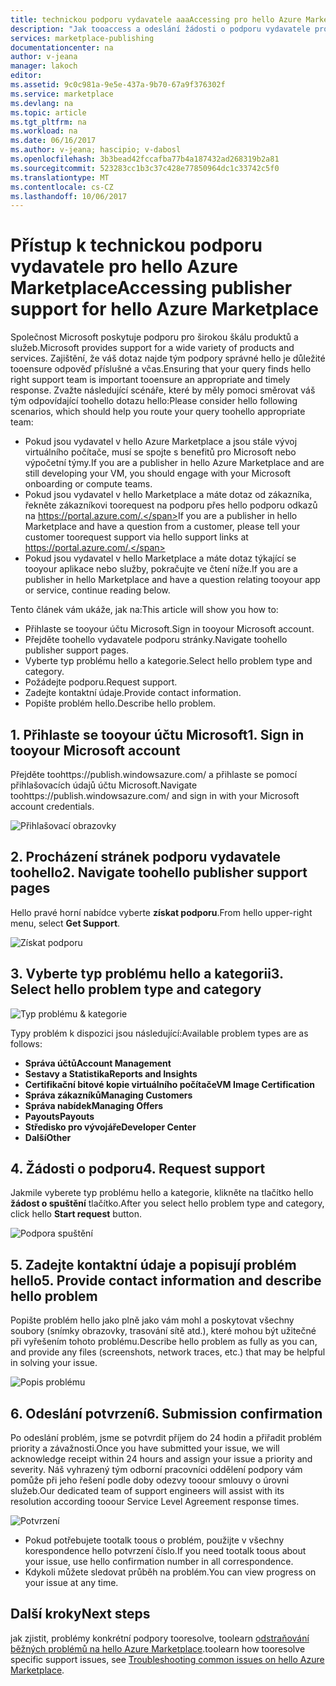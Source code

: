 ```yaml
---
title: technickou podporu vydavatele aaaAccessing pro hello Azure Marketplace | Microsoft Docs
description: "Jak tooaccess a odeslání žádosti o podporu vydavatele pro hello Azure Marketplace"
services: marketplace-publishing
documentationcenter: na
author: v-jeana
manager: lakoch
editor: 
ms.assetid: 9c0c981a-9e5e-437a-9b70-67a9f376302f
ms.service: marketplace
ms.devlang: na
ms.topic: article
ms.tgt_pltfrm: na
ms.workload: na
ms.date: 06/16/2017
ms.author: v-jeana; hascipio; v-dabosl
ms.openlocfilehash: 3b3bead42fccafba77b4a187432ad268319b2a81
ms.sourcegitcommit: 523283cc1b3c37c428e77850964dc1c33742c5f0
ms.translationtype: MT
ms.contentlocale: cs-CZ
ms.lasthandoff: 10/06/2017
---
```

# <a name="accessing-publisher-support-for-hello-azure-marketplace"></a><span data-ttu-id="d65f8-103">Přístup k technickou podporu vydavatele pro hello Azure Marketplace</span><span class="sxs-lookup"><span data-stu-id="d65f8-103">Accessing publisher support for hello Azure Marketplace</span></span>
<span data-ttu-id="d65f8-104">Společnost Microsoft poskytuje podporu pro širokou škálu produktů a služeb.</span><span class="sxs-lookup"><span data-stu-id="d65f8-104">Microsoft provides support for a wide variety of products and services.</span></span> <span data-ttu-id="d65f8-105">Zajištění, že váš dotaz najde tým podpory správné hello je důležité tooensure odpověď příslušné a včas.</span><span class="sxs-lookup"><span data-stu-id="d65f8-105">Ensuring that your query finds hello right support team is important tooensure an appropriate and timely response.</span></span> <span data-ttu-id="d65f8-106">Zvažte následující scénáře, které by měly pomoci směrovat váš tým odpovídající toohello dotazu hello:</span><span class="sxs-lookup"><span data-stu-id="d65f8-106">Please consider hello following scenarios, which should help you route your query toohello appropriate team:</span></span>

* <span data-ttu-id="d65f8-107">Pokud jsou vydavatel v hello Azure Marketplace a jsou stále vývoj virtuálního počítače, musí se spojte s benefitů pro Microsoft nebo výpočetní týmy.</span><span class="sxs-lookup"><span data-stu-id="d65f8-107">If you are a publisher in hello Azure Marketplace and are still developing your VM, you should engage with your Microsoft onboarding or compute teams.</span></span>
* <span data-ttu-id="d65f8-108">Pokud jsou vydavatel v hello Marketplace a máte dotaz od zákazníka, řekněte zákazníkovi toorequest na podporu přes hello podporu odkazů na https://portal.azure.com/.</span><span class="sxs-lookup"><span data-stu-id="d65f8-108">If you are a publisher in hello Marketplace and have a question from a customer, please tell your customer toorequest support via hello support links at https://portal.azure.com/.</span></span>
* <span data-ttu-id="d65f8-109">Pokud jsou vydavatel v hello Marketplace a máte dotaz týkající se tooyour aplikace nebo služby, pokračujte ve čtení níže.</span><span class="sxs-lookup"><span data-stu-id="d65f8-109">If you are a publisher in hello Marketplace and have a question relating tooyour app or service, continue reading below.</span></span>

<span data-ttu-id="d65f8-110">Tento článek vám ukáže, jak na:</span><span class="sxs-lookup"><span data-stu-id="d65f8-110">This article will show you how to:</span></span>

* <span data-ttu-id="d65f8-111">Přihlaste se tooyour účtu Microsoft.</span><span class="sxs-lookup"><span data-stu-id="d65f8-111">Sign in tooyour Microsoft account.</span></span>
* <span data-ttu-id="d65f8-112">Přejděte toohello vydavatele podporu stránky.</span><span class="sxs-lookup"><span data-stu-id="d65f8-112">Navigate toohello publisher support pages.</span></span>
* <span data-ttu-id="d65f8-113">Vyberte typ problému hello a kategorie.</span><span class="sxs-lookup"><span data-stu-id="d65f8-113">Select hello problem type and category.</span></span>
* <span data-ttu-id="d65f8-114">Požádejte podporu.</span><span class="sxs-lookup"><span data-stu-id="d65f8-114">Request support.</span></span>
* <span data-ttu-id="d65f8-115">Zadejte kontaktní údaje.</span><span class="sxs-lookup"><span data-stu-id="d65f8-115">Provide contact information.</span></span>
* <span data-ttu-id="d65f8-116">Popište problém hello.</span><span class="sxs-lookup"><span data-stu-id="d65f8-116">Describe hello problem.</span></span>

## <a name="1-sign-in-tooyour-microsoft-account"></a><span data-ttu-id="d65f8-117">1. Přihlaste se tooyour účtu Microsoft</span><span class="sxs-lookup"><span data-stu-id="d65f8-117">1. Sign in tooyour Microsoft account</span></span>
<span data-ttu-id="d65f8-118">Přejděte toohttps://publish.windowsazure.com/ a přihlaste se pomocí přihlašovacích údajů účtu Microsoft.</span><span class="sxs-lookup"><span data-stu-id="d65f8-118">Navigate toohttps://publish.windowsazure.com/ and sign in with your Microsoft account credentials.</span></span>

  ![Přihlašovací obrazovky][1]

## <a name="2-navigate-toohello-publisher-support-pages"></a><span data-ttu-id="d65f8-120">2. Procházení stránek podporu vydavatele toohello</span><span class="sxs-lookup"><span data-stu-id="d65f8-120">2. Navigate toohello publisher support pages</span></span>
<span data-ttu-id="d65f8-121">Hello pravé horní nabídce vyberte **získat podporu**.</span><span class="sxs-lookup"><span data-stu-id="d65f8-121">From hello upper-right menu, select **Get Support**.</span></span>

  ![Získat podporu][2]

## <a name="3-select-hello-problem-type-and-category"></a><span data-ttu-id="d65f8-123">3. Vyberte typ problému hello a kategorii</span><span class="sxs-lookup"><span data-stu-id="d65f8-123">3. Select hello problem type and category</span></span>
![Typ problému & kategorie][3]

<span data-ttu-id="d65f8-125">Typy problém k dispozici jsou následující:</span><span class="sxs-lookup"><span data-stu-id="d65f8-125">Available problem types are as follows:</span></span>

* <span data-ttu-id="d65f8-126">**Správa účtů**</span><span class="sxs-lookup"><span data-stu-id="d65f8-126">**Account Management**</span></span>
* <span data-ttu-id="d65f8-127">**Sestavy a Statistika**</span><span class="sxs-lookup"><span data-stu-id="d65f8-127">**Reports and Insights**</span></span>
* <span data-ttu-id="d65f8-128">**Certifikační bitové kopie virtuálního počítače**</span><span class="sxs-lookup"><span data-stu-id="d65f8-128">**VM Image Certification**</span></span>
* <span data-ttu-id="d65f8-129">**Správa zákazníků**</span><span class="sxs-lookup"><span data-stu-id="d65f8-129">**Managing Customers**</span></span>
* <span data-ttu-id="d65f8-130">**Správa nabídek**</span><span class="sxs-lookup"><span data-stu-id="d65f8-130">**Managing Offers**</span></span>
* <span data-ttu-id="d65f8-131">**Payouts**</span><span class="sxs-lookup"><span data-stu-id="d65f8-131">**Payouts**</span></span>
* <span data-ttu-id="d65f8-132">**Středisko pro vývojáře**</span><span class="sxs-lookup"><span data-stu-id="d65f8-132">**Developer Center**</span></span>
* <span data-ttu-id="d65f8-133">**Další**</span><span class="sxs-lookup"><span data-stu-id="d65f8-133">**Other**</span></span>

## <a name="4-request-support"></a><span data-ttu-id="d65f8-134">4. Žádosti o podporu</span><span class="sxs-lookup"><span data-stu-id="d65f8-134">4. Request support</span></span>
<span data-ttu-id="d65f8-135">Jakmile vyberete typ problému hello a kategorie, klikněte na tlačítko hello **žádost o spuštění** tlačítko.</span><span class="sxs-lookup"><span data-stu-id="d65f8-135">After you select hello problem type and category, click hello **Start request** button.</span></span>

![Podpora spuštění][4]

## <a name="5-provide-contact-information-and-describe-hello-problem"></a><span data-ttu-id="d65f8-137">5. Zadejte kontaktní údaje a popisují problém hello</span><span class="sxs-lookup"><span data-stu-id="d65f8-137">5. Provide contact information and describe hello problem</span></span>
<span data-ttu-id="d65f8-138">Popište problém hello jako plně jako vám mohl a poskytovat všechny soubory (snímky obrazovky, trasování sítě atd.), které mohou být užitečné při vyřešením tohoto problému.</span><span class="sxs-lookup"><span data-stu-id="d65f8-138">Describe hello problem as fully as you can, and provide any files (screenshots, network traces, etc.) that may be helpful in solving your issue.</span></span>

![Popis problému][5]

## <a name="6-submission-confirmation"></a><span data-ttu-id="d65f8-140">6. Odeslání potvrzení</span><span class="sxs-lookup"><span data-stu-id="d65f8-140">6. Submission confirmation</span></span>
<span data-ttu-id="d65f8-141">Po odeslání problém, jsme se potvrdit příjem do 24 hodin a přiřadit problém priority a závažnosti.</span><span class="sxs-lookup"><span data-stu-id="d65f8-141">Once you have submitted your issue, we will acknowledge receipt within 24 hours and assign your issue a priority and severity.</span></span> <span data-ttu-id="d65f8-142">Náš vyhrazený tým odborní pracovníci oddělení podpory vám pomůže při jeho řešení podle doby odezvy tooour smlouvy o úrovni služeb.</span><span class="sxs-lookup"><span data-stu-id="d65f8-142">Our dedicated team of support engineers will assist with its resolution according tooour Service Level Agreement response times.</span></span>

![Potvrzení][6]

* <span data-ttu-id="d65f8-144">Pokud potřebujete tootalk toous o problém, použijte v všechny korespondence hello potvrzení číslo.</span><span class="sxs-lookup"><span data-stu-id="d65f8-144">If you need tootalk toous about your issue, use hello confirmation number in all correspondence.</span></span>
* <span data-ttu-id="d65f8-145">Kdykoli můžete sledovat průběh na problém.</span><span class="sxs-lookup"><span data-stu-id="d65f8-145">You can view progress on your issue at any time.</span></span>

## <a name="next-steps"></a><span data-ttu-id="d65f8-146">Další kroky</span><span class="sxs-lookup"><span data-stu-id="d65f8-146">Next steps</span></span>
<span data-ttu-id="d65f8-147">jak zjistit, problémy konkrétní podpory tooresolve, toolearn [odstraňování běžných problémů na hello Azure Marketplace](marketplace-publishing-support-common-issues.md).</span><span class="sxs-lookup"><span data-stu-id="d65f8-147">toolearn how tooresolve specific support issues, see [Troubleshooting common issues on hello Azure Marketplace](marketplace-publishing-support-common-issues.md).</span></span>

[1]: ./media/marketplace-publishing-get-publisher-support/step1.png
[2]: ./media/marketplace-publishing-get-publisher-support/step2.png
[3]: ./media/marketplace-publishing-get-publisher-support/step3.png
[4]: ./media/marketplace-publishing-get-publisher-support/step4.png
[5]: ./media/marketplace-publishing-get-publisher-support/step5.png
[6]: ./media/marketplace-publishing-get-publisher-support/step6.png
